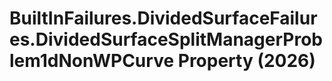 # BuiltInFailures.DividedSurfaceFailures.DividedSurfaceSplitManagerProblem1dNonWPCurve Property (2026)

﻿